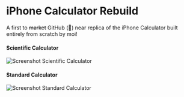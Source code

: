 iPhone Calculator Rebuild
======
A first to ~~market~~ GitHub (🎉) near replica of the iPhone Calculator built entirely from scratch by moi!

#### Scientific Calculator
![Screenshot Scientific Calculator](https://i.ibb.co/5hZQ155/Screen-Shot-2020-10-12-at-11-59-25-PM.png)

#### Standard Calculator
![Screenshot Standard Calculator](https://i.ibb.co/0Fccsmr/Screen-Shot-2020-10-12-at-11-59-41-PM.png)

